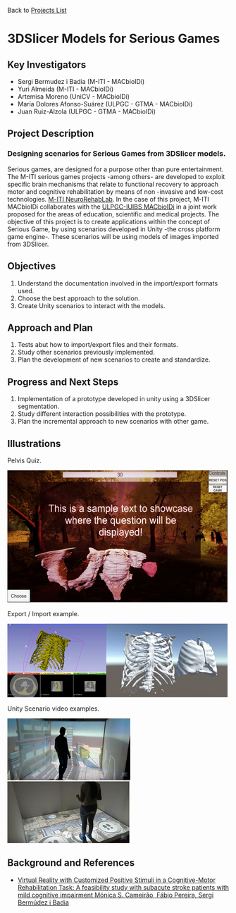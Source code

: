 Back to [Projects List](../../README.md#ProjectsList)

# 3DSlicer Models for Serious Games

## Key Investigators

- Sergi Bermudez i Badia (M-ITI - MACbioIDi)
- Yuri Almeida (M-ITI - MACbioIDi)
- Artemisa Moreno (UniCV - MACbioIDi)
- María Dolores Afonso-Suárez (ULPGC - GTMA - MACbioIDi)
- Juan Ruiz-Alzola (ULPGC - GTMA - MACbioIDi)

## Project Description

### Designing scenarios for Serious Games from 3DSlicer models.

Serious games, are designed for a purpose other than pure entertainment. The M-ITI serious games projects -among others- are developed
to exploit specific brain mechanisms that relate to functional recovery to approach motor and cognitive rehabilitation by means of non
-invasive and low-cost technologies. [M-ITI NeuroRehabLab](https://neurorehabilitation.m-iti.org/lab/). In the case of this project,
M-ITI MACbioIDi collaborates with the [ULPGC-IUIBS MACbioIDi](https://mt4sd.ulpgc.es/w/index.php/Proyecto_MACbioIDi) in a joint work proposed for
the areas of education, scientific and medical projects.
The objective of this project is to create applications within the concept of Serious Game, by using scenarios developed in Unity -the
cross platform game engine-.
These scenarios will be using models of images imported from 3DSlicer.

## Objectives

1. Understand the documentation involved in the import/export formats used.
1. Choose the best approach to the solution.
1. Create Unity scenarios to interact with the models.

## Approach and Plan

1. Tests abut how to import/export files and their formats.
1. Study other scenarios previously implemented.
1. Plan the development of new scenarios to create and standardize.

## Progress and Next Steps

1. Implementation of a prototype developed in unity using a 3DSlicer segmentation.
1. Study different interaction possibilities with the prototype.
1. Plan the incremental approach to new scenarios with other game.

## Illustrations
Pelvis Quiz.

<img src="PelvisQuiz.jpg" width="500" height="300">

Export / Import example.

<img src="Chest.png" width="500" height="167">

Unity Scenario video examples.

[![Watch the video](CaveUnity.png)](https://www.youtube.com/watch?v=eQMNyAurvVo)
[![Watch the video](GrapeStomping.png)](https://www.youtube.com/watch?v=gzIc7Avfijs&list=PLr1mTM03DyQ_8DbbGY4pfbsgm6zHjQfzY&index=16)


## Background and References

+ [Virtual Reality with Customized Positive Stimuli in a Cognitive-Motor Rehabilitation Task: A feasibility study with subacute stroke patients with mild cognitive impairment
Mónica S. Cameirão, Fábio Pereira, Sergi Bermúdez i Badia](https://neurorehabilitation.m-iti.org/lab/wp-content/plugins/zotpress/lib/request/request.dl.php?api_user_id=161215&key=4ZQMQFB3&content_type=application/pdf)

